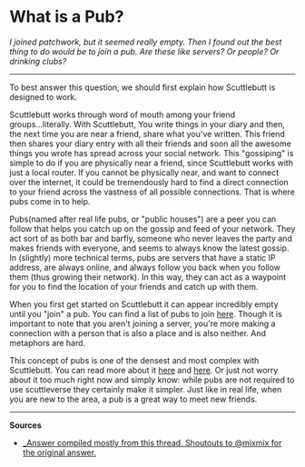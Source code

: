 # What is a Pub?

*I joined patchwork, but it seemed really empty.  Then I  found out the  best thing to do would be to join a pub.  Are these like servers? Or people? Or drinking clubs?*

---
To best answer this question, we should first explain how Scuttlebutt is designed to work. 

Scuttlebutt works through word of mouth among your friend groups...literally.  With Scuttlebutt, You write things in your diary and then, the next time you are near a friend, share what you've written.  This friend then shares your diary entry with all their friends and soon all the  awesome things you wrote has spread  across your social network. This "gossiping" is simple to do if you are physically near a friend, since Scuttlebutt works with just a local router.  If you cannot be physically near, and want to connect over the internet, it could be tremendously hard to find a direct connection to your friend across the vastness of all possible connections.  That is where pubs come in to help.

Pubs(named after real life pubs, or "public houses") are a peer you can follow that helps you catch up on the gossip and feed of your network.  They act sort of as both bar and barfly, someone who never leaves the party and makes friends with everyone, and seems to always know the latest gossip.  In (slightly) more technical terms, pubs are servers that have a static IP address, are always online, and always follow you back when you follow them (thus growing their network).  In this way, they can act as a waypoint for you to find the location of your friends and catch up with them.

When you first get started on Scuttlebutt it can appear incredibly empty until you "join" a pub.  You can find a list of pubs to join [here](https://github.com/ssbc/scuttlebot/wiki/Pub-Servers).  Though it is important to note that you aren't joining a server, you're more making a connection with a person that is also a place and is also neither.  And metaphors are hard.

This concept of pubs is one of the densest and most complex with Scuttlebutt. You can read more about it [here](https://www.scuttlebutt.nz/concepts/pub.html) and [here](https://www.scuttlebutt.nz/stories/design-challenge-avoid-centralization-and-singletons.html).  Or just not worry about it too much right now and simply  know: while pubs are not required to use scuttleverse they certainly make it simpler. Just like in real life, when you are new to the area, a pub is a great way to meet new friends.

---
**Sources**
* [_Answer compiled mostly from this thread. Shoutouts to @mixmix for the original answer.](https://viewer.scuttlebot.io/%25lxUClUyoEVHQ0OIRq2uslFPcPJeJ2UmPROKdl996RFU%3D.sha256)
